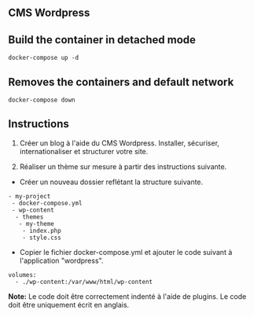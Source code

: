 ## CMS Wordpress

## Build the container in detached mode
```
docker-compose up -d
```

## Removes the containers and default network
```
docker-compose down
```

## Instructions
1. Créer un blog à l'aide du CMS Wordpress. Installer, sécuriser, internationaliser et structurer votre site.

2. Réaliser un thème sur mesure à partir des instructions suivante.
  * Créer un nouveau dossier reflétant la structure suivante.
```
- my-project
 - docker-compose.yml
 - wp-content
  - themes
   - my-theme
    - index.php
    - style.css
```
  * Copier le fichier docker-compose.yml et ajouter le code suivant à l'application "wordpress".
```
volumes:
  - ./wp-content:/var/www/html/wp-content
```


**Note:** Le code doit être correctement indenté à l'aide de plugins. Le code doit être uniquement écrit en anglais.
